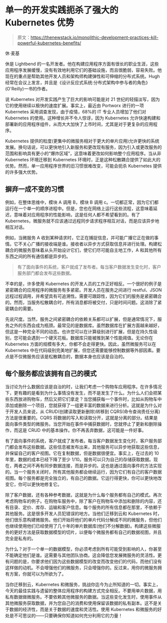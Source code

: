 # 单一的开发实践扼杀了强大的 Kubernetes 优势

> 原文：<https://thenewstack.io/monolithic-development-practices-kill-powerful-kubernetes-benefits/>

休·麦基

休是 Lightbend 的一名开发者。他在构建应用程序方面有很长的职业生涯，这些应用程序发展缓慢，没有有效地利用它们的基础设施，而且很脆弱，容易失败。他现在的重点是帮助其他开发人员和架构师构建弹性和可伸缩的分布式系统。Hugh 经常在会议上发言，并且是《设计反应式系统:分布式架构中参与者的角色》(O'Reilly)一书的作者。

说 Kubernetes 对开发实践产生了巨大的影响可能是对 21 世纪的轻描淡写，因为它的使用继续以极快的速度扩展。事实上，最近由 Portworx 进行的一项 Kubernetes 采用调查发现，由于疫情，68%的 IT 专业人员增加了他们对 Kubernetes 的使用。这种增长并不令人惊讶，因为 Kubernetes 允许快速构建和部署新的应用程序组件，从而大大加快了上市时间，尤其是对于更复杂的应用程序。

Kubernetes 提供的粒度(更集中的微服务相对于更大的单片应用)允许更快的系统发展。换句话说，可以更快地引入新服务和更改现有服务，因为引入或更改服务的范围和影响具有更小的“爆炸区域”，这意味着更改如何影响整个应用程序。当从非 Kubernetes 环境迁移到 Kubernetes 环境时，正是这种松散耦合提供了如此大的优势。然而，单一应用程序世界的旧习惯很难改变，可能会扼杀 Kubernetes 提供的许多强大优势。

## 摒弃一成不变的习惯

例如，在整体思维中，模块 A 调用 B，模块 B 调用 c。一切都正常，因为它们都运行在一个单一的顺序进程中。但是，您也在网络上运行这些流程，这意味着延迟，意味着对应用程序的性能影响，这是任何人都不希望看到的。有了 Kubernetes，微服务就不应该通过远程同步请求程序相互对话，而是应该异步地相互对话。

例如，当微服务 A 收到某种请求时，它正在捕捉信息，并可能广播它正在做的事情。它不关心广播的接收端是谁。接收者以异步方式获取信息并进行处理。构建松耦合的微服务意味着从头开始设计它们，使它们尽可能自主地工作，A 和其他所有东西之间的所有通信都是异步的。

> 有了面向事件的系统，客户就成了发布者。每当客户数据发生变化时，客户服务部门都会发布这些数据。

不幸的是，许多使用 Kubernetes 的开发人员的工作正好相反。一个很好的例子是紧密耦合的应用程序的微服务有多紧密。开发人员在服务之间进行 restful、JSON 远程过程调用，并希望具有可追溯性。需要可跟踪性，因为它们的服务是紧密耦合的。然而，当服务松散耦合时，所有消息都将被交付，只是时间问题。这消除了紧密耦合的需要。

先说尺度。当然，服务之间紧密耦合的依赖关系都可以扩展，但是通常情况下，服务之外的东西会成为瓶颈。最常见的是数据库。虽然数据库在扩展方面越来越好，但这是一种完全不同的动态。也许您可以在计算级别进行扩展，但是在持久性级别，您可能会遇到一个硬天花板。数据库只能被推到某个性能阈值。无论你在 Kubernetes 方面的规模有多大，你都不会走得更快。因此，虽然微服务可以在 Kubernetes 中在代码级别完美地扩展，但您还需要能够控制数据等外部因素。要点是不仅微服务应该是松散耦合的，数据本身也应该是自治的。

## 每个服务都应该拥有自己的模式

当讨论为什么数据应该是自治的时，让我们考虑一个购物车应用程序。在许多情况下，更有趣的是看到为什么事情没有发生，而不是发生了什么。为什么人们会把某些东西放进购物车，然后又把它们拿走？当您捕获每一个事件时，比如从购物车中添加或删除一个项目，您就获得了一组更丰富的数据来进行分析。这就是为什么对于开发人员来说，从 CRUD(创建读取更新删除)转移到 CQRS(命令查询责任分离)方法是很重要的。CQRS 将数据的写入和读取分开，这就是分离的部分。结果是面向事件类型的微服务。当您开始在事件中捕获数据时，您就停止了更新和删除操作，而这是 CRUD 中的基本操作。你不再丢弃数据，这可能是一件好事。

有了面向事件的系统，客户就成了发布者。每当客户数据发生变化时，客户服务部门都会发布这些数据。这些信息被发布出来，其他服务可以异步地获取这些信息，并保留自己的客户视图。它在复制数据，但是数据很便宜。事实上，在过去的 10 年里，数据的成本已经下降了至少 1/10。服务可以只为自己的存储获取数据。现在，两者之间不再有同步数据连接，而是异步的。这也是通过面向事件的方法实现的。当一个服务关闭时，所有其他服务都会继续运行，因为它们有自己的客户数据视图。每个服务都是完全独立的，有自己的数据。它运行得更快，你可以更快地改变它，你可以更快地修复它。

除了客户数据，还有各种参考数据，这就是为什么每个服务都有自己的模式。再次考虑购物车的例子。在购物车服务中，除了客户在购物车中添加和删除的内容，还有目录、定价、库存、运输和客户信息。每个服务的所有信息都在那里，不依赖于其他服务。这是很多开发人员犯错误的地方。当他们迁移到云和 Kubernetes 时，他们很乐意构建微服务。他们开始将他们的单片代码分解成不同的微服务，但他们也继续使用他们已经使用了几十年的单片数据库(他们不分解数据)。构建这些微服务的更好方法是获取数据模型的切片，以便每个微服务都有自己的数据视图，并且完全是私有的。

为什么？对于一个单一的数据模型，你必须考虑到所有可能受到影响的人，你甚至不能确定他们是谁。这需要与其他团队协商。这会降低您发展微服务的灵活性。更有问题的是，你要求他们因为这些数据模型的改变而改变他们的代码，而他们没有这样做的动机。不会增强他们的微服务，只会增强你的。反过来，用你的微服务拥有方案，你就可以为所欲为了。

当你迁移到云，Kubernetes 和微服务，挑战你迄今为止所知道的一切。事实上，今天的最佳实践与遗留的整体应用程序的构建方式完全相反。不要用单片数据，用私有数据做微服务。不要依赖其他微服务的数据。当这些变化发生时，使用事件从其他微服务获取数据，并为您自己的消费和使用保留该数据的私有副本。这不是关于数据的经济性，而是关于数据的速度和灵活性。使用 Kubernetes 和微服务的好处是不可思议的——只要确保你知道如何充分利用它的力量！

<svg xmlns:xlink="http://www.w3.org/1999/xlink" viewBox="0 0 68 31" version="1.1"><title>Group</title> <desc>Created with Sketch.</desc></svg>